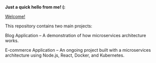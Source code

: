 **Just a quick hello from me! (:**

[Welcome!](./assests/me.gif)

This repository contains two main projects:

Blog Application – A demonstration of how microservices architecture works.

E-commerce Application – An ongoing project built with a microservices architecture using Node.js, React, Docker, and Kubernetes.
